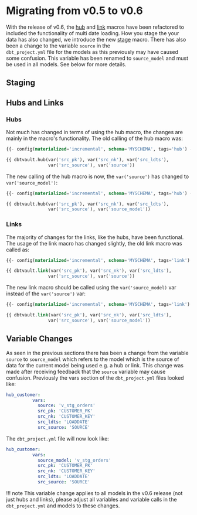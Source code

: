 # Migrating from v0.5 to v0.6

With the release of v0.6, the [hub](../macros.md#hub) and [link](../macros.md#link) macros have been refactored to 
included the functionality of multi date loading. How you stage the your data has also changed, we introduce the new 
[stage](../macros.md#stage) macro. There has also been a change to the variable ```source``` in the  
```dbt_project.yml``` file for the models as this previously may have caused some confusion. 
This variable has been renamed to ```source_model``` and must be used in all models. See below for more details.

## Staging

## Hubs and Links

### Hubs 

Not much has changed in terms of using the hub macro, the changes are mainly in the macro's functionality. The old 
calling of the hub macro was:

```sql
{{- config(materialized='incremental', schema='MYSCHEMA', tags='hub') -}}

{{ dbtvault.hub(var('src_pk'), var('src_nk'), var('src_ldts'),
                var('src_source'), var('source'))                      }}
```
The new calling of the hub macro is now, the ```var('source')``` has changed to ```var('source_model')```:
```sql hl_lines="4"
{{- config(materialized='incremental', schema='MYSCHEMA', tags='hub') -}}

{{ dbtvault.hub(var('src_pk'), var('src_nk'), var('src_ldts'),
                var('src_source'), var('source_model'))                }}
```

### Links

The majority of changes for the links, like the hubs, have been functional. The usage of the link macro has changed 
slightly, the old link macro was called as:

```sql
{{- config(materialized='incremental', schema='MYSCHEMA', tags='link') -}}

{{ dbtvault.link(var('src_pk'), var('src_nk'), var('src_ldts'),
                var('src_source'), var('source'))                      }}
```

The new link macro should be called using the ```var('source_model)``` var instead of the ```var('source')``` var:

```sql hl_lines="4"
{{- config(materialized='incremental', schema='MYSCHEMA', tags='link') -}}

{{ dbtvault.link(var('src_pk'), var('src_nk'), var('src_ldts'),
                var('src_source'), var('source_model'))                 }}
```

## Variable Changes

As seen in the previous sections there has been a change from the variable ```source``` to ```source_model``` which
refers to the model which is the source of data for the current model being used e.g. a hub or link. This change was 
made after receiving feedback that the ```source``` variable may cause confusion. Previously the vars section of the 
```dbt_project.yml``` files looked like:

```yaml
hub_customer:
          vars:
            source: 'v_stg_orders'
            src_pk: 'CUSTOMER_PK'
            src_nk: 'CUSTOMER_KEY'
            src_ldts: 'LOADDATE'
            src_source: 'SOURCE'
```

The ```dbt_project.yml``` file will now look like:

```yaml hl_lines="3"
hub_customer:
          vars:
            source_model: 'v_stg_orders'
            src_pk: 'CUSTOMER_PK'
            src_nk: 'CUSTOMER_KEY'
            src_ldts: 'LOADDATE'
            src_source: 'SOURCE'
```

!!! note
    This variable change applies to all models in the v0.6 release (not just hubs and links), please adjust all 
    variables and variable calls in the ```dbt_project.yml``` and models to these changes. 